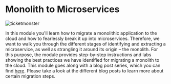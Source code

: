 # Monolith to Microservices 

![ticketmonster](assets/ticketmonster.png)

In this module you'll learn how to migrate a monolithic application to the cloud and how to fearlessly break it up into microservices. Therefore, we want to walk you through the different stages of identifying and extracting a microservice, as well as strangling it around its origin – the monolith. For this purpose, the module provides step-by-step instructions and labs showing the best practices we have identified for migrating a monolith to the cloud. This module goes along with a blog post series, which you can find [here](https://www.dynatrace.com/news/blog/fearless-monolith-to-microservices-migration-a-guided-journey/). Please take a look at the different blog posts to learn more about certain migration steps.

